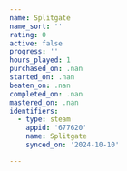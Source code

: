 ```yaml
---
name: Splitgate
name_sort: ''
rating: 0
active: false
progress: ''
hours_played: 1
purchased_on: .nan
started_on: .nan
beaten_on: .nan
completed_on: .nan
mastered_on: .nan
identifiers:
  - type: steam
    appid: '677620'
    name: Splitgate
    synced_on: '2024-10-10'

---
```

